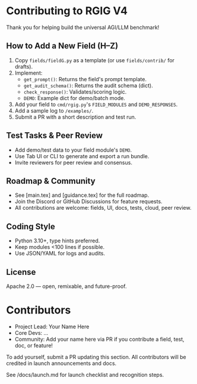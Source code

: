 # Contributing to RGIG V4

Thank you for helping build the universal AGI/LLM benchmark!

## How to Add a New Field (H–Z)
1. Copy `fields/fieldG.py` as a template (or use `fields/contrib/` for drafts).
2. Implement:
   - `get_prompt()`: Returns the field's prompt template.
   - `get_audit_schema()`: Returns the audit schema (dict).
   - `check_response()`: Validates/scoring logic.
   - `DEMO`: Example dict for demo/batch mode.
3. Add your field to `cmd/rgig.py`'s `FIELD_MODULES` and `DEMO_RESPONSES`.
4. Add a sample log to `/examples/`.
5. Submit a PR with a short description and test run.

## Test Tasks & Peer Review
- Add demo/test data to your field module's `DEMO`.
- Use Tab UI or CLI to generate and export a run bundle.
- Invite reviewers for peer review and consensus.

## Roadmap & Community
- See [main.tex] and [guidance.tex] for the full roadmap.
- Join the Discord or GitHub Discussions for feature requests.
- All contributions are welcome: fields, UI, docs, tests, cloud, peer review.

## Coding Style
- Python 3.10+, type hints preferred.
- Keep modules <100 lines if possible.
- Use JSON/YAML for logs and audits.

## License
Apache 2.0 — open, remixable, and future-proof.

# Contributors

- Project Lead: Your Name Here
- Core Devs: ...
- Community: Add your name here via PR if you contribute a field, test, doc, or feature!

To add yourself, submit a PR updating this section. All contributors will be credited in launch announcements and docs.

See /docs/launch.md for launch checklist and recognition steps. 